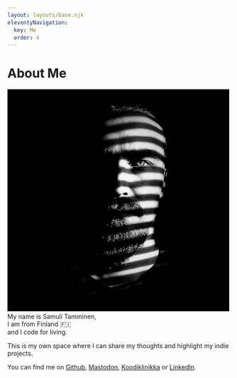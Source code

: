 ```yaml
---
layout: layouts/base.njk
eleventyNavigation:
  key: Me
  order: 4
---
```


# About Me

<div class="flex flex-row gap-10 align-top my-8">
  <img class="rounded-full w-40 h-40" alt="Photo of me" src="selfie.jpg" />

<div>
My name is Samuli Tamminen,<br>
I am from Finland 🇫🇮<br>
and I code for living.

This is my own space where I can share my thoughts and highlight my indie projects.

</div>
</div>

You can find me on
<a href="https://github.com/stami" target="_blank">Github</a>,
<a href="https://mastodon.social/@stami" target="_blank">Mastodon</a>,
<a href="https://koodiklinikka.fi/" target="_blank">Koodiklinikka</a>
or
<a href="https://www.linkedin.com/in/samuli-tamminen-bb625b92" target="_blank">LinkedIn</a>.
